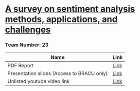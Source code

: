 # [A survey on sentiment analysis methods, applications, and challenges](https://link.springer.com/article/10.1007/s10462-022-10144-1#citeas?sv1=affiliate&sv_campaign_id=922583&awc=26429_1701032497_53aa9ce0e029931629d1fec2a66c881a&utm_medium=affiliate&utm_source=awin&utm_campaign=CONR_BOOKS_ECOM_DE_PHSS_ALWYS_DEEPLINK&utm_content=textlink&utm_term=922583)
### Team Number: 23

| Name | Link |
| --- | --- |
| PDF Report | [Link](https://github.com/golamdastagir/CSE431_team23/blob/5e01642cb9659080a1dedc2031f64b73bf0f333d/submission1/research%20report.pdf) |
| Presentation slides (Access to BRACU only) | [Link](https://docs.google.com/presentation/d/17kO3UzwTve02tuCvnzwDdA9NljvEbOi00pjyewADAH8/edit?usp=sharing) |
| Unlisted youtube video link | [Link](https://www.youtube.com) |

